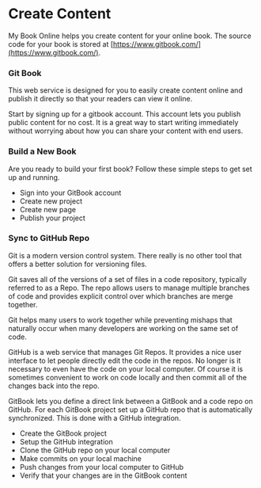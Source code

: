 # Create Content

My Book Online helps you create content for your online book.  The source code for your book is stored at [https://www.gitbook.com/](https://www.gitbook.com/).

### Git Book

This web service is designed for you to easily create content online and publish it directly so that your readers can view it online.

Start by signing up for a gitbook account.  This account lets you publish public content for no cost.  It is a great way to start writing immediately without worrying about how you can share your content with end users.

### Build a New Book

Are you ready to build your first book?  Follow these simple steps to get set up and running.

* Sign into your GitBook account
* Create new project
* Create new page
* Publish your project

### Sync to GitHub Repo

Git is a modern version control system.  There really is no other tool that offers a better solution for versioning files.

Git saves all of the versions of a set of files in a code repository, typically referred to as a Repo.  The repo allows users to manage multiple branches of code and provides explicit control over which branches are merge together.

Git helps many users to work together while preventing mishaps that naturally occur when many developers are working on the same set of code.

GitHub is a web service that manages Git Repos.  It provides a nice user interface to let people directly edit the code in the repos.  No longer is it necessary to even have the code on your local computer.  Of course it is sometimes convenient to work on code locally and then commit all of the changes back into the repo.

GitBook lets you define a direct link between a GitBook and a code repo on GitHub.  For each GitBook project set up a GitHub repo that is automatically synchronized.  This is done with a GitHub integration.

* Create the GitBook project
* Setup the GitHub integration
* Clone the GitHub repo on your local computer
* Make commits on your local machine
* Push changes from your local computer to GitHub
* Verify that your changes are in the GitBook content



